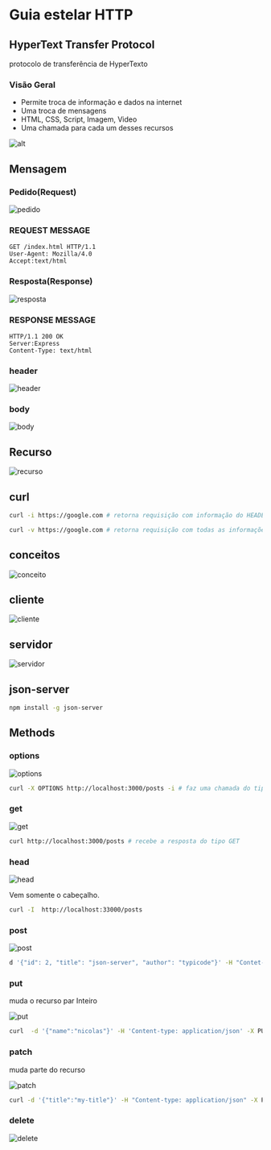 # Guia estelar HTTP

## HyperText Transfer Protocol

protocolo de transferência de HyperTexto

### Visão Geral

- Permite troca de informação e dados na internet
- Uma troca de mensagens
- HTML, CSS, Script, Imagem, Video
- Uma chamada para cada um desses recursos

![alt](./img/001.png)

## Mensagem

### Pedido(Request)

![pedido](./img/pedido.png)

### REQUEST MESSAGE

~~~~code
GET /index.html HTTP/1.1
User-Agent: Mozilla/4.0
Accept:text/html
~~~~

### Resposta(Response)

![resposta](./img/resposta.png)

### RESPONSE MESSAGE

~~~~code
HTTP/1.1 200 OK
Server:Express
Content-Type: text/html
~~~~

### header

![header](./img/header.png)

### body

![body](./img/body.png)

## Recurso

![recurso](./img/recurso.png)

## curl

~~~~bash
curl -i https://google.com # retorna requisição com informação do HEADER

curl -v https://google.com # retorna requisição com todas as informações
~~~~

## conceitos

![conceito](./img/conceito.png)

## cliente

![cliente](./img/cliente.png)

## servidor

![servidor](./img/servidor.png)

## json-server

~~~~bash
npm install -g json-server
~~~~

## Methods

### options

![options](./img/options.png)

~~~~bash
curl -X OPTIONS http://localhost:3000/posts -i # faz uma chamada do tipo options
~~~~

### get

![get](./img/get.png)

~~~~bash
curl http://localhost:3000/posts # recebe a resposta do tipo GET
~~~~

### head

![head](./img/head.png)

Vem somente o cabeçalho.

~~~~bash
curl -I  http://localhost:33000/posts
~~~~

### post

![post](./img/post.png)

~~~~bash
d '{"id": 2, "title": "json-server", "author": "typicode"}' -H "Contet-type: application/json" -X POST  http://localhost:3000/posts # resposta do tipo POST
~~~~

### put

muda o recurso par Inteiro

![put](./img/put.png)

~~~~bash
curl  -d '{"name":"nicolas"}' -H 'Content-type: application/json' -X PUT  http://localhost:3000/profile
~~~~

### patch

muda parte do recurso

![patch](./img/patch.png)

~~~~bash
curl -d '{"title":"my-title"}' -H "Content-type: application/json" -X PATCH  http://localhost:3000/posts/1
~~~~

### delete

![delete](./img/delete.png)
